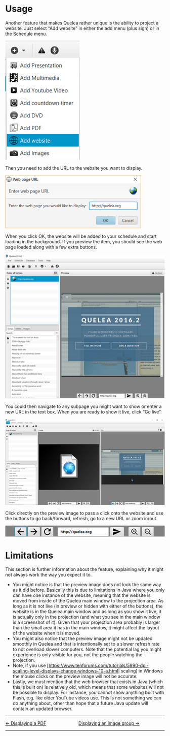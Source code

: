 # Usage

Another feature that makes Quelea rather unique is the ability to
project a website. Just select “Add website” in either the add menu
(plus sign) or in the Schedule menu.

![](Add_website.png)

Then you need to add the URL to the website you want to display.

![](Enter_URL.png)

When you click OK, the website will be added to your schedule and start
loading in the background. If you preview the item, you should see the
web page loaded along with a few extra buttons.

![](Web_preview.png)

You could then navigate to any subpage you might want to show or enter a
new URL in the text box. When you are ready to show it live, click “Go
live”.

![](Web_live.png)

Click directly on the preview image to pass a click onto the website and
use the buttons to go back/forward, refresh, go to a new URL or zoom
in/out.

![](Web_navigation.png)

# Limitations

This section is further information about the feature, explaining why it
might not always work the way you expect it to.

* You might notice is that the preview image does not look the same
way as it did before. Basically this is due to limitations in Java
where you only can have one instance of the website, meaning that
the website is moved from inside of the Quelea main window to the
projection area. As long as it is not live (in preview or hidden
with either of the buttons), the website is in the Quelea main
window and as long as you show it live, it is actually only in the
projection (and what you see in the main window is a screenshot of
it). Given that your projection area probably is larger than the
small area it has in the main window, it might affect the layout of
the website when it is moved.
* You might also notice that the preview image might not be updated
smoothly in Quelea and that is intentionally set to a slower refresh
rate to not overload slower computers. Note that the potential lag
you might experience is only visible for you, not the people
watching the projection.
* Note, if you use
\[<https://www.tenforums.com/tutorials/5990-dpi-scaling-level-displays-change-windows-10-a.html>|
scaling\] in Windows the mouse clicks on the preview image will not
be accurate.
* Lastly, we must mention that the web browser that exists in Java
(which this is built on) is relatively old, which means that some
websites will not be possible to display. For instance, you cannot
show anything built with Flash, e.g. like older YouTube videos use.
This is not something we can do anything about, other than hope that
a future Java update will contain an updated browser.

-----



[← Displaying a PDF](Displaying_a_PDF "Displaying a PDF")
&nbsp;&nbsp;&nbsp;&nbsp;&nbsp;&nbsp;&nbsp;&nbsp;&nbsp;&nbsp;&nbsp;&nbsp;&nbsp;&nbsp;&nbsp;&nbsp;&nbsp;&nbsp;&nbsp;&nbsp;&nbsp;&nbsp;&nbsp;&nbsp; [Displaying an image group
→](Displaying_an_image_group "Displaying an image group")

---
